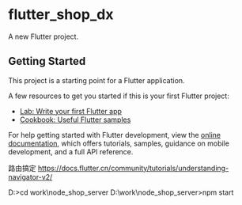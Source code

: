 # flutter_shop_dx

A new Flutter project.

## Getting Started

This project is a starting point for a Flutter application.

A few resources to get you started if this is your first Flutter project:

- [Lab: Write your first Flutter app](https://docs.flutter.dev/get-started/codelab)
- [Cookbook: Useful Flutter samples](https://docs.flutter.dev/cookbook)

For help getting started with Flutter development, view the
[online documentation](https://docs.flutter.dev/), which offers tutorials,
samples, guidance on mobile development, and a full API reference.


路由搞定
https://docs.flutter.cn/community/tutorials/understanding-navigator-v2/

D:\>cd work\node_shop_server
D:\work\node_shop_server>npm start